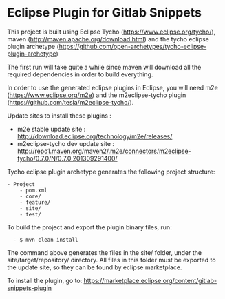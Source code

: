 # Eclipse Plugin for Gitlab Snippets

This project is built using Eclipse Tycho (https://www.eclipse.org/tycho/), maven (http://maven.apache.org/download.html)
and the tycho eclipse plugin archetype (https://github.com/open-archetypes/tycho-eclipse-plugin-archetype)

The first run will take quite a while since maven will download all the required dependencies in order to build everything.

In order to use the generated eclipse plugins in Eclipse, you will need m2e (https://www.eclipse.org/m2e)
and the m2eclipse-tycho plugin (https://github.com/tesla/m2eclipse-tycho/).

Update sites to install these plugins :

* m2e stable update site : http://download.eclipse.org/technology/m2e/releases/
* m2eclipse-tycho dev update site : http://repo1.maven.org/maven2/.m2e/connectors/m2eclipse-tycho/0.7.0/N/0.7.0.201309291400/


Tycho eclipse plugin archetype generates the following project structure:

```
- Project
    - pom.xml
    - core/
    - feature/
    - site/
    - test/
```

To build the project and export the plugin binary files, run:

```
  - $ mvn clean install
```

The command above generates the files in the site/ folder, under the
site/target/repository/ directory.
All files in this folder must be exported to the update site, so they can be
found by eclipse marketplace.

To install the plugin, go to: https://marketplace.eclipse.org/content/gitlab-snippets-plugin
